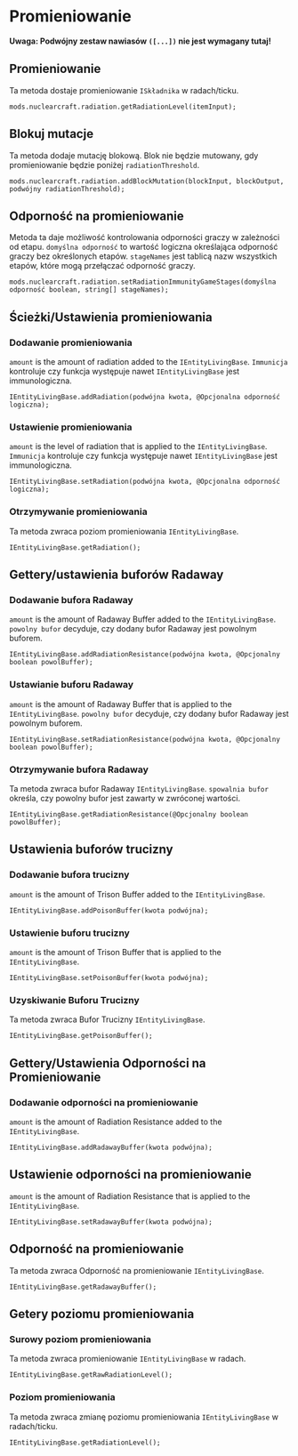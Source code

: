 # Promieniowanie
**Uwaga: Podwójny zestaw nawiasów `([...])` nie jest wymagany tutaj!**

## Promieniowanie
Ta metoda dostaje promieniowanie `ISkładnika` w radach/ticku.
```zenscript
mods.nuclearcraft.radiation.getRadiationLevel(itemInput);
```
## Blokuj mutacje
Ta metoda dodaje mutację blokową. Blok nie będzie mutowany, gdy promieniowanie będzie poniżej `radiationThreshold`.
```zenscript
mods.nuclearcraft.radiation.addBlockMutation(blockInput, blockOutput, podwójny radiationThreshold);
```

## Odporność na promieniowanie
Metoda ta daje możliwość kontrolowania odporności graczy w zależności od etapu. `domyślna odporność` to wartość logiczna określająca odporność graczy bez określonych etapów. `stageNames` jest tablicą nazw wszystkich etapów, które mogą przełączać odporność graczy.
```zenscript
mods.nuclearcraft.radiation.setRadiationImmunityGameStages(domyślna odporność boolean, string[] stageNames);
```

## Ścieżki/Ustawienia promieniowania

### Dodawanie promieniowania
`amount` is the amount of radiation added to the `IEntityLivingBase`. `Immunicja` kontroluje czy funkcja występuje nawet `IEntityLivingBase` jest immunologiczna.
```zenscript
IEntityLivingBase.addRadiation(podwójna kwota, @Opcjonalna odporność logiczna);
```

### Ustawienie promieniowania
`amount` is the level of radiation that is applied to the `IEntityLivingBase`. `Immunicja` kontroluje czy funkcja występuje nawet `IEntityLivingBase` jest immunologiczna.
```zenscript
IEntityLivingBase.setRadiation(podwójna kwota, @Opcjonalna odporność logiczna);
```

### Otrzymywanie promieniowania
Ta metoda zwraca poziom promieniowania `IEntityLivingBase`.
```zenscript
IEntityLivingBase.getRadiation();
```

## Gettery/ustawienia buforów Radaway

### Dodawanie bufora Radaway
`amount` is the amount of Radaway Buffer added to the `IEntityLivingBase`. `powolny bufor` decyduje, czy dodany bufor Radaway jest powolnym buforem.
```zenscript
IEntityLivingBase.addRadiationResistance(podwójna kwota, @Opcjonalny boolean powolBuffer);
```
### Ustawianie buforu Radaway
`amount` is the amount of Radaway Buffer that is applied to the `IEntityLivingBase`. `powolny bufor` decyduje, czy dodany bufor Radaway jest powolnym buforem.
```zenscript
IEntityLivingBase.setRadiationResistance(podwójna kwota, @Opcjonalny boolean powolBuffer);
```

### Otrzymywanie bufora Radaway
Ta metoda zwraca bufor Radaway `IEntityLivingBase`. `spowalnia bufor` określa, czy powolny bufor jest zawarty w zwróconej wartości.
```zenscript
IEntityLivingBase.getRadiationResistance(@Opcjonalny boolean powolBuffer);
```

## Ustawienia buforów trucizny

### Dodawanie bufora trucizny
`amount` is the amount of Trison Buffer added to the `IEntityLivingBase`.
```zenscript
IEntityLivingBase.addPoisonBuffer(kwota podwójna);
```
### Ustawienie buforu trucizny
`amount` is the amount of Trison Buffer that is applied to the `IEntityLivingBase`.
```zenscript
IEntityLivingBase.setPoisonBuffer(kwota podwójna);
```

### Uzyskiwanie Buforu Trucizny
Ta metoda zwraca Bufor Trucizny `IEntityLivingBase`.
```zenscript
IEntityLivingBase.getPoisonBuffer();
```

## Gettery/Ustawienia Odporności na Promieniowanie
### Dodawanie odporności na promieniowanie
`amount` is the amount of Radiation Resistance added to the `IEntityLivingBase`.
```zenscript
IEntityLivingBase.addRadawayBuffer(kwota podwójna);
```
## Ustawienie odporności na promieniowanie
`amount` is the amount of Radiation Resistance that is applied to the `IEntityLivingBase`.
```zenscript
IEntityLivingBase.setRadawayBuffer(kwota podwójna);
```

## Odporność na promieniowanie
Ta metoda zwraca Odporność na promieniowanie `IEntityLivingBase`.
```zenscript
IEntityLivingBase.getRadawayBuffer();
```
## Getery poziomu promieniowania

### Surowy poziom promieniowania
Ta metoda zwraca promieniowanie `IEntityLivingBase` w radach.
```zenscript
IEntityLivingBase.getRawRadiationLevel();
```

### Poziom promieniowania
Ta metoda zwraca zmianę poziomu promieniowania `IEntityLivingBase` w radach/ticku.
```zenscript
IEntityLivingBase.getRadiationLevel();
```